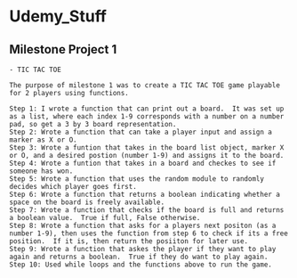 # Udemy_Stuff

## Milestone Project 1
    - TIC TAC TOE

    The purpose of milestone 1 was to create a TIC TAC TOE game playable for 2 players using functions.

    Step 1: I wrote a function that can print out a board.  It was set up as a list, where each index 1-9 corresponds with a number on a number pad, so get a 3 by 3 board representation.
    Step 2: Wrote a function that can take a player input and assign a marker as X or O.
    Step 3: Wrote a funtion that takes in the board list object, marker X or O, and a desired postion (number 1-9) and assigns it to the board.
    Step 4: Wrote a funtion that takes in a board and checkes to see if someone has won.
    Step 5: Wrote a function that uses the random module to randomly decides which player goes first.
    Step 6: Wrote a function that returns a boolean indicating whether a space on the board is freely available.
    Step 7: Wrote a function that checks if the board is full and returns a boolean value.  True if full, False otherwise.
    Step 8: Wrote a function that asks for a players next positon (as a number 1-9), then uses the function from step 6 to check if its a free position.  If it is, then return the posiiton for later use.
    Step 9: Wrote a function that askes the player if they want to play again and returns a boolean.  True if they do want to play again.
    Step 10: Used while loops and the functions above to run the game.    
